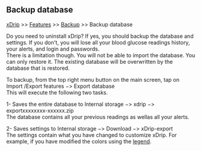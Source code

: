## Backup database  
[xDrip](../README.md) >> [Features](./Features_page.md) >> [Backup](./Backup.md) >> Backup database  
  
Do you need to uninstall xDrip?  If yes, you should backup the database and settings.  If you don't, you will lose all your blood glucose readings history, your alerts, and login and passwords.  
There is a limitation though.  You will not be able to import the database.  You can only restore it.  The existing database will be overwritten by the database that is restored.  

To backup, from the top right menu button on the main screen, tap on Import /Export features &#8722;> Export database  
This will execute the following two tasks.  
  
1- Saves the entire database to Internal storage &#8722;> xdrip &#8722;> exportxxxxxxxx-xxxxxx.zip  
The database contains all your previous readings as wellas all your alerts.  
  
2- Saves settings to Internal storage &#8722;> Download &#8722;> xDrip-export  
The settings contain what you have changed to customize xDrip.  For example, if you have modified the colors using the [legend](./Legend.md).  
  
  
